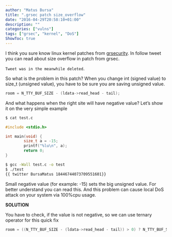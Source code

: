 ```yaml
---
author: "Matus Bursa"
title: ".grsec patch size_overflow"
date: "2016-04-29T20:58:10+01:00"
description: ""
categories: ["vulns"]
tags: ["grsec", "kernel", "DoS"]
ShowToc: true
---
```


I think you sure know linux kernel patches from [grsecurity](https://grsecurity.net/). 
In follow tweet you can read about size overflow in patch from grsec.

`Tweet was in the meanwhile deleted`.

So what is the problem in this patch? When you change int (signed value) to size_t (unsigned value), you have to be sure you are saving unsigned value.

```C
room = N_TTY_BUF_SIZE - (ldata->read_head - tail);
```

And what happens when the right site will have negative value? Let’s show it on the very simple example
```bash
$ cat test.c
```
```C
#include <stdio.h>

int main(void) {
        size_t a = -15;
        printf("%lu\n", a);
        return 0;
}
```
```bash
$ gcc -Wall test.c -o test
$ ./test
{{ twitter BursaMatus 18446744073709551601}}
```

Small negative value (for example: -15) sets the big unsigned value. For better understand you can read this. And this problem can cause local DoS attack on your system via 100%cpu usage.

__SOLUTION__

You have to check, if the value is not negative, so we can use ternary operator for this quick fix
```C
room = ((N_TTY_BUF_SIZE - (ldata->read_head - tail)) > 0) ? N_TTY_BUF_SIZE - (ldata->read_head - tail) : 0;
```
